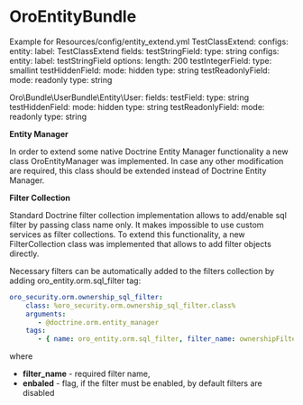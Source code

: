 OroEntityBundle
========================

Example for Resources/config/entity_extend.yml
TestClassExtend:
    configs:
        entity:
            label:                  TestClassExtend
    fields:
        testStringField:
            type:                   string
            configs:
                entity:
                    label:          testStringField
            options:
                length:             200
        testIntegerField:
            type:                   smallint
        testHiddenField:
            mode:                   hidden
            type:                   string
        testReadonlyField:
            mode:                   readonly
            type:                   string

Oro\Bundle\UserBundle\Entity\User:
    fields:
        testField:
            type:                   string
        testHiddenField:
            mode:                   hidden
            type:                   string
        testReadonlyField:
            mode:                   readonly
            type:                   string

**Entity Manager**

In order to extend some native Doctrine Entity Manager functionality a new class OroEntityManager was implemented.
In case any other modification are required, this class should be extended instead of Doctrine Entity Manager.

**Filter Collection**

Standard Doctrine filter collection implementation allows to add/enable sql filter by passing class name only.
It makes impossible to use custom services as filter collections. To extend this functionality,
a new FilterCollection class was implemented that allows to add filter objects directly.

Necessary filters can be automatically added to the filters collection by adding oro_entity.orm.sql_filter tag:

```yml
oro_security.orm.ownership_sql_filter:
    class: %oro_security.orm.ownership_sql_filter.class%
    arguments:
       - @doctrine.orm.entity_manager
    tags:
       - { name: oro_entity.orm.sql_filter, filter_name: ownershipFilter, enabled: true }
```

where

 - **filter_name** - required filter name,
 - **enbaled** - flag, if the filter must be enabled, by default filters are disabled
